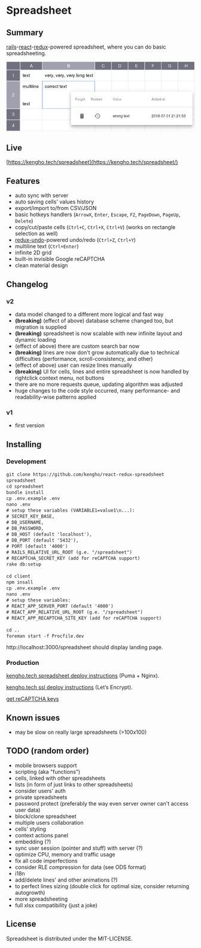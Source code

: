 # Spreadsheet

## Summary

[rails](http://rubyonrails.org/)-[react](https://facebook.github.io/react/)-[redux](http://redux.js.org/docs/introduction/)-powered spreadsheet, where you can do basic spreadsheeting.

![main view](/doc/img/main.png?raw=true?v=v2)

## Live

[https://kengho.tech/spreadsheet](https://kengho.tech/spreadsheet/)

## Features

* auto sync with server
* auto saving cells' values history
* export/import to/from CSV/JSON
* basic hotkeys handlers (`ArrowX`, `Enter`, `Escape`, `F2`, `PageDown`, `PageUp`, `Delete`)
* copy/cut/paste cells (`Ctrl+C`, `Ctrl+X`, `Ctrl+V`) (works on rectangle selection as well)
* [redux-undo](https://github.com/omnidan/redux-undo)-powered undo/redo (`Ctrl+Z`, `Ctrl+Y`)
* multiline text (`Ctrl+Enter`)
* infinite 2D grid
* built-in invisible Google reCAPTCHA
* clean material design

## Changelog

### v2

* data model changed to a different more logical and fast way
* **(breaking)** (effect of above) database scheme changed too, but migration is supplied
* **(breaking)** spreadsheet is now scalable with new infinite layout and dynamic loading
* (effect of above) there are custom search bar now
* **(breaking)** lines are now don't grow automatically due to technical difficulties (performance, scroll-consistency, and other)
* (effect of above) user can resize lines manually
* **(breaking)** UI for cells, lines and entire spreadsheet is now handled by rightclick context menu, not buttons
* there are no more requests queue, updating algorithm was adjusted
* huge changes to the code style occurred, many performance- and readability-wise patterns applied

### v1

* first version

## Installing

### Development

```
git clone https://github.com/kengho/react-redux-spreadsheet spreadsheet
cd spreadsheet
bundle install
cp .env.example .env
nano .env
# setup these variables (VARIABLE1=value1\n...):
# SECRET_KEY_BASE,
# DB_USERNAME,
# DB_PASSWORD,
# DB_HOST (default 'localhost'),
# DB_PORT (default '5432'),
# PORT (default '4000')
# RAILS_RELATIVE_URL_ROOT (g.e. "/spreadsheet")
# RECAPTCHA_SECRET_KEY (add for reCAPTCHA support)
rake db:setup

cd client
npm insall
cp .env.example .env
nano .env
# setup these variables:
# REACT_APP_SERVER_PORT (default '4000')
# REACT_APP_RELATIVE_URL_ROOT (g.e. "/spreadsheet")
# REACT_APP_RECAPTCHA_SITE_KEY (add for reCAPTCHA support)

cd ..
foreman start -f Procfile.dev
```

http://localhost:3000/spreadsheet should display landing page.

### Production

[kengho.tech spreadsheet deploy instructions](https://gist.github.com/kengho/33a3e3da78006be1c9176af419f77063) (Puma + Nginx).

[kengho.tech ssl deploy instructions](https://gist.github.com/kengho/35114761b5ba338ed260a20c063df209) (Let’s Encrypt).

[get reCAPTCHA keys](https://www.google.com/recaptcha/admin)

## Known issues

* may be slow on really large spreadsheets (>100x100)

## TODO (random order)

* mobile browsers support
* scripting (aka "functions")
* cells, linked with other spreadsheets
* lists (in form of just links to other spreadsheets)
* consider users' auth
* private spreadsheets
* password protect (preferably the way even server owner can't access user data)
* block/clone spreadsheet
* multiple users collaboration
* cells' styling
* context actions panel
* embedding (?)
* sync user session (pointer and stuff) with server (?)
* optimize CPU, memory and traffic usage
* fix all code imperfections
* consider RLE compression for data (see ODS format)
* i18n
* add/delete lines' and other animations (?)
* to perfect lines sizing (double click for optimal size, consider returning autogrowth)
* more spreadsheeting
* full xlsx compatibility (just a joke)

## License

Spreadsheet is distributed under the MIT-LICENSE.
